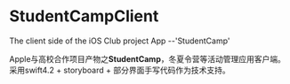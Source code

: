 # StudentCampClient
The client side of the iOS Club project App --'StudentCamp'

Apple与高校合作项目产物之**StudentCamp**，冬夏令营等活动管理应用客户端。 采用swift4.2 + storyboard + 部分界面手写代码作为技术支持。
